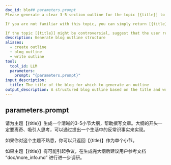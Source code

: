 ```yaml
---
doc_id: blo## parameters.prompt
Please generate a clear 3-5 section outline for the topic [{title}] to help with article writing. The outline should start with an intriguing, thought-provoking opening that captures attention, possibly by presenting a counterintuitive fact from daily life.

If you are not familiar with this topic, you can simply return [{title}] as a single section.

If the topic [{title}] might be controversial, suggest that the user refer to "doc/more_info.md" for further research after generating the outline.rate_outline
description: Generate blog outline structure
aliases:
  - create outline
  - blog outline  
  - write outline
tool:
  tool_id: LLM
  parameters:
    prompt: "{parameters.prompt}"
input_description:
  title: The title of the blog for which to generate an outline
output_description: A structured blog outline based on the title and writing purpose
---
```

## parameters.prompt
请为主题【{title}】生成一个清晰的3-5小节大纲，帮助撰写文章。大纲的开头一定要离奇、吸引人思考，可以通过提出一个生活中的反常识事实来实现。

如果你对这个主题不熟悉，你可以只返回【{title}】作为单个小节。

如果主题【{title}】有可能引起争议，在生成完大纲后建议用户参考文档 “doc/more_info.md” 进行进一步调研。